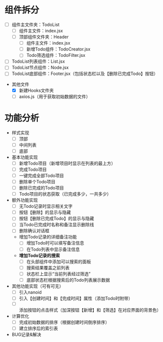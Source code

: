 # 组件拆分

- [ ]  组件主文件夹：TodoList
    - [ ]  组件主文件：index.jsx
    - [ ]  顶部组件文件夹：Header
        - [ ]  组件主文件：index.jsx
        - [ ]  新增Todo组件：TodoCreator.jsx
        - [ ]  Todo筛选组件：TodoFilter.jsx
- [ ]  TodoList列表组件：List.jsx
- [ ]  TodoList节点组件：Node.jsx
- [ ]  TodoList底部组件：Footer.jsx（包括状态栏以及【删除已完成Todo】按钮）
- 其他文件
    - [x]  新建Hooks文件夹
    - [ ]  axios.js（用于获取初始数据的文件）

# 功能分析

- 样式实现
    - [ ]  顶部
    - [ ]  中间列表
    - [ ]  底部
- 基本功能实现
    - [ ]  新增Todo项目（新增项目时显示在列表的最上方）
    - [ ]  完成Todo项目
    - [ ]  一键完成全部Todo项目
    - [ ]  删除单个Todo项目
    - [ ]  删除已完成的Todo项目
    - [ ]  Todo项目的状态获取（已完成多少，一共多少）
- 额外功能实现
    - [ ]  无Todo记录时显示相关文字
    - [ ]  按钮【删除】的显示与隐藏
    - [ ]  按钮【删除已完成Todo】的显示与隐藏
    - [ ]  当Todo已完成时名称和备注显示删除线
    - [ ]  删除确认对话框
    - 增加Todo记录的详细备注功能
        - [ ]  增加Todo时可以填写备注信息
        - [ ]  在Todo列表中显示备注信息
    - **增加Todo记录的搜索**
        - [ ]  在头部组件中添加可以搜索的面板
        - [ ]  搜索结果覆盖之前列表
        - [ ]  状态栏上显示“当前列表经过筛选”
        - [ ]  底部状态栏根据搜索后的Todo列表展示数据
- 其他功能实现（可有可无）
    - [ ]  引入nanoid
    - [ ]  引入【创建时间】和【完成时间】属性（添加Todo时附带）
    - [ ]  添加按钮的点击样式（加深按钮【新增】和【筛选】在对应界面的背景色）
- 计算优化
    - [ ]  完成初始数据的排序（根据创建时间倒序排序）
    - [ ]  建立排序后的索引表
- BUG记录&解决
